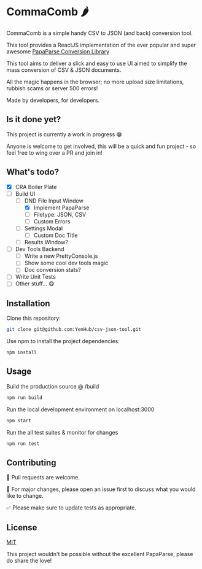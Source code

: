 # CommaComb 🌶

CommaComb is a simple handy CSV to JSON (and back) conversion tool.

This tool provides a ReactJS implementation of the ever popular and super awesome [PapaParse Conversion Library](https://github.com/mholt/PapaParse)

This tool aims to deliver a slick and easy to use UI aimed to simplify the mass conversion of CSV & JSON documents.

All the magic happens in the browser; no more upload size limitations, rubbish scams or server 500 errors!

Made by developers, for developers.

## Is it done yet?

This project is currently a work in progress 😁

Anyone is welcome to get involved, this will be a quick and fun project - so feel free to wing over a PR and join in! 

## What's todo?

- [x] CRA Boiler Plate
- [ ] Build UI
    - [ ] DND File Input Window
        - [x] Implement PapaParse
        - [ ] Filetype: JSON, CSV
        - [ ] Custom Errors
    - [ ] Settings Modal
        - [ ] Custom Doc Title
    - [ ] Results Window?
- [ ] Dev Tools Backend
    - [ ] Write a new PrettyConsole.js
    - [ ] Show some cool dev tools magic
    - [ ] Doc conversion stats?
- [ ] Write Unit Tests
- [ ] Other stuff... 😋

## Installation

Clone this repository:

```bash
git clone git@github.com:YenHub/csv-json-tool.git
```

Use npm to install the project dependencies:

```bash
npm install
```

## Usage

Build the production source @ /build

```bash
npm run build
```

Run the local development environment on localhost:3000

```bash
npm start
```

Run the all test suites & monitor for changes

```bash
npm run test
```

## Contributing

🚀 Pull requests are welcome.

🔨 For major changes, please open an issue first to discuss what you would like to change.

✅ Please make sure to update tests as appropriate.

## License
[MIT](https://choosealicense.com/licenses/mit/)

This project wouldn't be possible without the excellent PapaParse, please do share the love!
